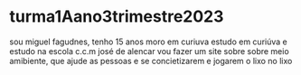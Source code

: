 # turma1Aano3trimestre2023
sou miguel fagudnes, tenho 15 anos 
moro em curiuva estudo em curiúva e estudo na escola c.c.m josé de alencar
vou fazer um site sobre sobre meio amibiente, que ajude as pessoas e se concietizarem e jogarem o lixo no lixo
